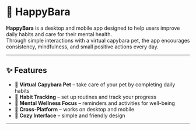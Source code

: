 # 🦫 HappyBara

**HappyBara** is a desktop and mobile app designed to help users improve daily habits and care for their mental health.  
Through simple interactions with a virtual capybara pet, the app encourages consistency, mindfulness, and small positive actions every day.

---

## ✨ Features

- 🐾 **Virtual Capybara Pet** – take care of your pet by completing daily habits  
- 📅 **Habit Tracking** – set up routines and track your progress  
- 🌱 **Mental Wellness Focus** – reminders and activities for well-being  
- 📱 **Cross-Platform** – works on desktop and mobile  
- 🎨 **Cozy Interface** – simple and friendly design  

---
